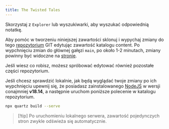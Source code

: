 ```yaml
---
title: The Twisted Tales
---
```


Skorzystaj z `Explorer` lub wyszukiwarki, aby wyszukać odpowiednią notatkę.

Aby pomóc w tworzeniu niniejszej zawartości sklonuj i wypychaj zmiany do tego [repozytorium](https://github.com/EnderASz/TheTwistedTales) GIT edytując zawartość katalogu content. Po wypchnięciu zmian do głównej gałęzi `main`, po około 1-2 minutach, zmiany powinny być widoczne na [stronie](https://thetwistedtales.pages.dev/).

Jeśli wiesz co robisz, możesz spróbować edytować również pozostałe części repozytorium.

Jeśli chcesz sprawdzić lokalnie, jak będą wyglądać twoje zmiany po ich wypchnięciu upewnij się, że posiadasz zainstalowanego [NodeJS](https://nodejs.org/) w wersji conajmniej **v18.14**, a następnie uruchom poniższe polecenie w katalogu repozytorium.
```bash
npx quartz build --serve
```

> [!tip] Po uruchomieniu lokalnego serwera, zawartość pojedynczych stron zwykle odświeża się automatycznie.